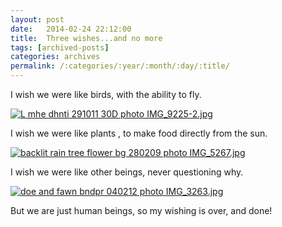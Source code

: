 ```yaml
---
layout: post
date:	2014-02-24 22:12:00
title:  Three wishes...and no more
tags: [archived-posts]
categories: archives
permalink: /:categories/:year/:month/:day/:title/
---
```

I wish we were like birds, with the ability to fly.

<a href="http://s1142.photobucket.com/user/Deepapctrsglr/media/IMG_9225-2.jpg.html" target="_blank"><img src="http://i1142.photobucket.com/albums/n602/Deepapctrsglr/IMG_9225-2.jpg" border="0" alt="L mhe dhnti 291011 30D photo IMG_9225-2.jpg"/></a>


I wish we were like plants , to make food directly from the sun.

<a href="http://s297.photobucket.com/user/depontis/media/IMG_5267.jpg.html" target="_blank"><img src="http://i297.photobucket.com/albums/mm205/depontis/IMG_5267.jpg" border="0" alt="backlit rain tree flower bg 280209 photo IMG_5267.jpg"/></a>


I wish we were like other beings, never questioning why.


<a href="http://s1264.photobucket.com/user/mnypx/media/IMG_3263.jpg.html" target="_blank"><img src="http://i1264.photobucket.com/albums/jj483/mnypx/IMG_3263.jpg" border="0" alt="doe and fawn bndpr 040212 photo IMG_3263.jpg"/></a>


But we are just human beings, so my wishing is over, and done!
